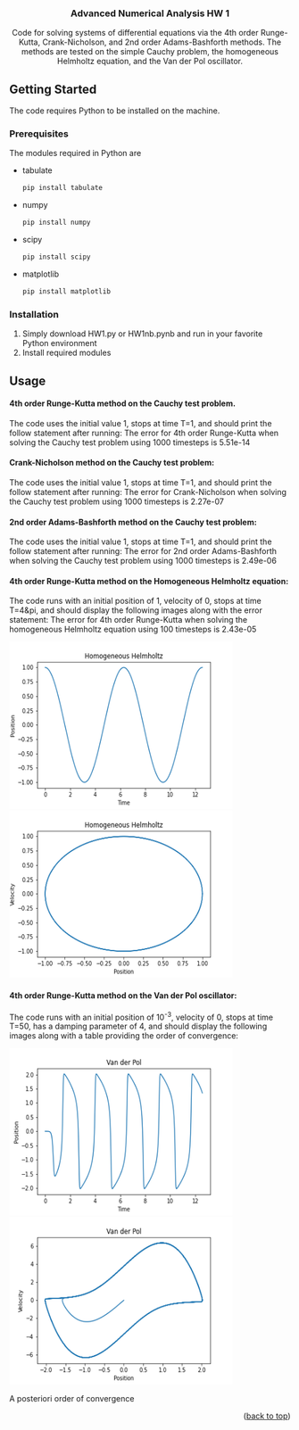 <h3 align="center">Advanced Numerical Analysis HW 1</h3>

  <p align="center">
    Code for solving systems of differential equations via the 4th order Runge-Kutta, Crank-Nicholson, and 2nd order Adams-Bashforth methods. The methods are tested on the simple Cauchy problem, the homogeneous Helmholtz equation, and the Van der Pol oscillator.
  </p>
</div>

<!-- GETTING STARTED -->
## Getting Started

The code requires Python to be installed on the machine.

### Prerequisites

The modules required in Python are
* tabulate
  ```sh
  pip install tabulate
  ```
* numpy
  ```sh
  pip install numpy
  ```
* scipy
  ```sh
  pip install scipy
  ```
* matplotlib
  ```sh
  pip install matplotlib
  ```

### Installation

1. Simply download HW1.py or HW1nb.pynb and run in your favorite Python environment
2. Install required modules

<!-- USAGE EXAMPLES -->
## Usage

#### 4th order Runge-Kutta method on the Cauchy test problem.
The code uses the initial value 1, stops at time T=1, and should print the follow statement after running:
The error for 4th order Runge-Kutta when solving the Cauchy test problem using 1000 timesteps is 5.51e-14

#### Crank-Nicholson method on the Cauchy test problem:
The code uses the initial value 1, stops at time T=1, and should print the follow statement after running:
The error for Crank-Nicholson when solving the Cauchy test problem using 1000 timesteps is 2.27e-07

#### 2nd order Adams-Bashforth method on the Cauchy test problem:
The code uses the initial value 1, stops at time T=1, and should print the follow statement after running:
The error for 2nd order Adams-Bashforth when solving the Cauchy test problem using 1000 timesteps is 2.49e-06

#### 4th order Runge-Kutta method on the Homogeneous Helmholtz equation:
The code runs with an initial position of 1, velocity of 0, stops at time T=4&pi, and should display the following images along with the error statement:
The error for 4th order Runge-Kutta when solving the homogeneous Helmholtz equation using 100 timesteps is 2.43e-05

<a href="https://github.com/Shlorki/NumericalHW1">
  <img src="Images/helmpt.png" alt="helmpt" width="400" height="300">
  <img src="Images/helmvp.png" alt="helmpt" width="400" height="300">
</a>

#### 4th order Runge-Kutta method on the Van der Pol oscillator:
The code runs with an initial position of 10<sup>-3</sup>, velocity of 0, stops at time T=50, has a damping parameter of 4, and should display the following images along with a table providing the order of convergence:

<a href="https://github.com/Shlorki/NumericalHW1">
  <img src="Images/vanpt.png" alt="helmpt" width="400" height="300">
  <img src="Images/vanvp.png" alt="helmpt" width="400" height="300">
</a>

A posteriori order of convergence

<a href="https://github.com/Shlorki/NumericalHW1">
  <src="Images/VdPerr.txt" width="100" height="400">
</a>
<p align="right">(<a href="#readme-top">back to top</a>)</p>
